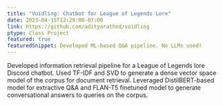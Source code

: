 ```yaml
---
title: "Voidling: Chatbot for League of Legends Lore"
date: 2023-04-15T12:29:00-07:00
link: https://github.com/adityarathod/voidling
ptype: Class Project
featured: true
featuredSnippet: Developed ML-based Q&A pipeline. No LLMs used!
---
```


Developed information retrieval pipeline for a League of Legends lore Discord chatbot. Used TF-IDF and SVD to generate a dense vector space model of the corpus for document retrieval. Leveraged DistilBERT-based model for extractive Q&A and FLAN-T5 finetuned model to generate conversational answers to queries on the corpus.